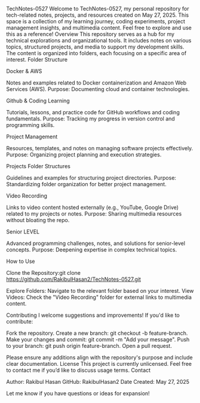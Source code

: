 TechNotes-0527
Welcome to TechNotes-0527, my personal repository for tech-related notes, projects, and resources created on May 27, 2025. This space is a collection of my learning journey, coding experiments, project management insights, and multimedia content. Feel free to explore and use this as a reference!
Overview
This repository serves as a hub for my technical explorations and organizational tools. It includes notes on various topics, structured projects, and media to support my development skills. The content is organized into folders, each focusing on a specific area of interest.
Folder Structure

Docker & AWS

Notes and examples related to Docker containerization and Amazon Web Services (AWS).
Purpose: Documenting cloud and container technologies.


Github & Coding Learning

Tutorials, lessons, and practice code for GitHub workflows and coding fundamentals.
Purpose: Tracking my progress in version control and programming skills.


Project Management

Resources, templates, and notes on managing software projects effectively.
Purpose: Organizing project planning and execution strategies.


Projects Folder Structures

Guidelines and examples for structuring project directories.
Purpose: Standardizing folder organization for better project management.


Video Recording

Links to video content hosted externally (e.g., YouTube, Google Drive) related to my projects or notes.
Purpose: Sharing multimedia resources without bloating the repo.


Senior LEVEL

Advanced programming challenges, notes, and solutions for senior-level concepts.
Purpose: Deepening expertise in complex technical topics.



How to Use

Clone the Repository:git clone https://github.com/RakibulHasan2/TechNotes-0527.git


Explore Folders: Navigate to the relevant folder based on your interest.
View Videos: Check the "Video Recording" folder for external links to multimedia content.

Contributing
I welcome suggestions and improvements! If you'd like to contribute:

Fork the repository.
Create a new branch: git checkout -b feature-branch.
Make your changes and commit: git commit -m "Add your message".
Push to your branch: git push origin feature-branch.
Open a pull request.

Please ensure any additions align with the repository's purpose and include clear documentation.
License
This project is currently unlicensed. Feel free to contact me if you’d like to discuss usage terms.
Contact

Author: Rakibul Hasan
GitHub: RakibulHasan2
Date Created: May 27, 2025

Let me know if you have questions or ideas for expansion!
